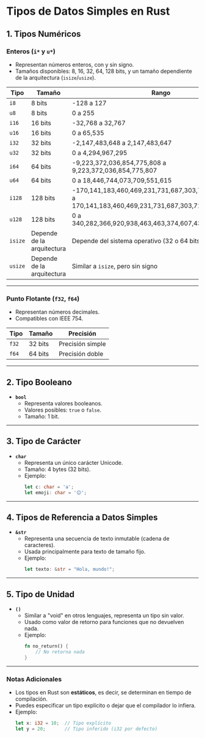 # Tipos de Datos Simples en Rust

## **1. Tipos Numéricos**

### **Enteros (`i*` y `u*`)**

- Representan números enteros, con y sin signo.
- Tamaños disponibles: 8, 16, 32, 64, 128 bits, y un tamaño dependiente de la arquitectura (`isize`/`usize`).

| Tipo    | Tamaño                     | Rango                                                                                                      |
| ------- | -------------------------- | ---------------------------------------------------------------------------------------------------------- |
| `i8`    | 8 bits                     | -128 a 127                                                                                                 |
| `u8`    | 8 bits                     | 0 a 255                                                                                                    |
| `i16`   | 16 bits                    | -32,768 a 32,767                                                                                           |
| `u16`   | 16 bits                    | 0 a 65,535                                                                                                 |
| `i32`   | 32 bits                    | -2,147,483,648 a 2,147,483,647                                                                             |
| `u32`   | 32 bits                    | 0 a 4,294,967,295                                                                                          |
| `i64`   | 64 bits                    | -9,223,372,036,854,775,808 a 9,223,372,036,854,775,807                                                     |
| `u64`   | 64 bits                    | 0 a 18,446,744,073,709,551,615                                                                             |
| `i128`  | 128 bits                   | -170,141,183,460,469,231,731,687,303,715,884,105,728 a 170,141,183,460,469,231,731,687,303,715,884,105,727 |
| `u128`  | 128 bits                   | 0 a 340,282,366,920,938,463,463,374,607,431,768,211,455                                                    |
| `isize` | Depende de la arquitectura | Depende del sistema operativo (32 o 64 bits)                                                               |
| `usize` | Depende de la arquitectura | Similar a `isize`, pero sin signo                                                                          |

---

### **Punto Flotante (`f32`, `f64`)**

- Representan números decimales.
- Compatibles con IEEE 754.

| Tipo  | Tamaño  | Precisión        |
| ----- | ------- | ---------------- |
| `f32` | 32 bits | Precisión simple |
| `f64` | 64 bits | Precisión doble  |

---

## **2. Tipo Booleano**

- **`bool`**
  - Representa valores booleanos.
  - Valores posibles: `true` o `false`.
  - Tamaño: 1 bit.

---

## **3. Tipo de Carácter**

- **`char`**
  - Representa un único carácter Unicode.
  - Tamaño: 4 bytes (32 bits).
  - Ejemplo:
    ```rust
    let c: char = 'a';
    let emoji: char = '😊';
    ```

---

## **4. Tipos de Referencia a Datos Simples**

- **`&str`**
  - Representa una secuencia de texto inmutable (cadena de caracteres).
  - Usada principalmente para texto de tamaño fijo.
  - Ejemplo:
    ```rust
    let texto: &str = "Hola, mundo!";
    ```

---

## **5. Tipo de Unidad**

- **`()`**
  - Similar a "void" en otros lenguajes, representa un tipo sin valor.
  - Usado como valor de retorno para funciones que no devuelven nada.
  - Ejemplo:
    ```rust
    fn no_return() {
        // No retorna nada
    }
    ```

---

### **Notas Adicionales**

- Los tipos en Rust son **estáticos**, es decir, se determinan en tiempo de compilación.
- Puedes especificar un tipo explícito o dejar que el compilador lo infiera.
- Ejemplo:
  ```rust
  let x: i32 = 10;  // Tipo explícito
  let y = 20;       // Tipo inferido (i32 por defecto)
  ```
